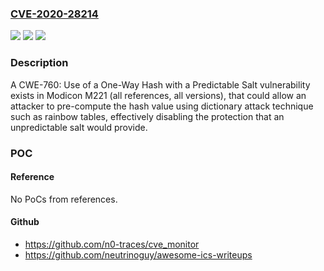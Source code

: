 ### [CVE-2020-28214](https://cve.mitre.org/cgi-bin/cvename.cgi?name=CVE-2020-28214)
![](https://img.shields.io/static/v1?label=Product&message=Modicon%20M221%20(all%20references%2C%20all%20versions)&color=blue)
![](https://img.shields.io/static/v1?label=Version&message=n%2Fa&color=blue)
![](https://img.shields.io/static/v1?label=Vulnerability&message=CWE-760%3A%20Use%20of%20a%20One-Way%20Hash%20with%20a%20Predictable%20Salt&color=brighgreen)

### Description

A CWE-760: Use of a One-Way Hash with a Predictable Salt vulnerability exists in Modicon M221 (all references, all versions), that could allow an attacker to pre-compute the hash value using dictionary attack technique such as rainbow tables, effectively disabling the protection that an unpredictable salt would provide.

### POC

#### Reference
No PoCs from references.

#### Github
- https://github.com/n0-traces/cve_monitor
- https://github.com/neutrinoguy/awesome-ics-writeups

